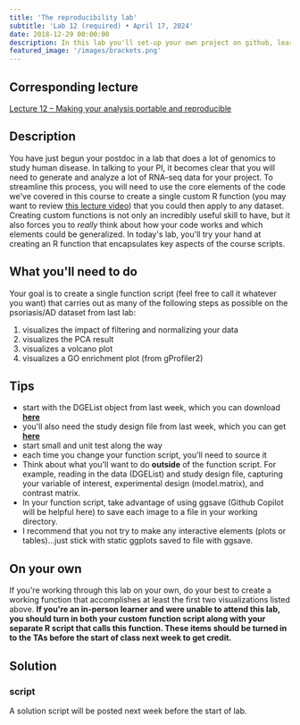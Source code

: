 ```yaml
---
title: 'The reproducibility lab'
subtitle: 'Lab 12 (required) • April 17, 2024'
date: 2018-12-29 00:00:00
description: In this lab you'll set-up your own project on github, learn to interact with this project directly from RStudio, and then archive the project for publication using Zenodo.
featured_image: '/images/brackets.png'
---
```


## Corresponding lecture

[Lecture 12 – Making your analysis portable and reproducible](https://diytranscriptomics.com/project/lecture-12)

## Description

You have just begun your postdoc in a lab that does a lot of genomics to study human disease.  In talking to your PI, it becomes clear that you will need to generate and analyze a lot of RNA-seq data for your project.  To streamline this process, you will need to use the core elements of the code we've covered in this course to create a single custom R function (you may want to review [this lecture video](https://vimeo.com/426552841)) that you could then apply to any dataset.  Creating custom functions is not only an incredibly useful skill to have, but it also forces you to *really* think about how your code works and which elements could be generalized.  In today's lab, you'll try your hand at creating an R function that encapsulates key aspects of the course scripts.

## What you'll need to do

Your goal is to create a single function script (feel free to call it whatever you want) that carries out as many of the following steps as possible on the psoriasis/AD dataset from last lab:

1. visualizes the impact of filtering and normalizing your data
2. visualizes the PCA result
3. visualizes a volcano plot
4. visualizes a GO enrichment plot (from gProfiler2)

## Tips

* start with the DGEList object from last week, which you can download **[here](https://DIYtranscriptomics.github.io/Data/files/archs4.DGEList)**
* you'll also need the study design file from last week, which you can get **[here](https://DIYtranscriptomics.github.io/Data/files/studydesign_lab11.txt)**
* start small and unit test along the way
* each time you change your function script, you'll need to source it
* Think about what you'll want to do **outside** of the function script.  For example, reading in the data (DGEList) and study design file, capturing your variable of interest, experimental design (model.matrix), and contrast matrix.
* In your function script, take advantage of using ggsave (Github Copilot will be helpful here) to save each image to a file in your working directory.
* I recommend that you not try to make any interactive elements (plots or tables)...just stick with static ggplots saved to file with ggsave.


## On your own

If you're working through this lab on your own, do your best to create a working function that accomplishes at least the first two visualizations listed above. **If you're an in-person learner and were unable to attend this lab, you should turn in both your custom function script along with your separate R script that calls this function.  These items should be turned in to the TAs before the start of class next week to get credit.**

## Solution

### script

A solution script will be posted next week before the start of lab.